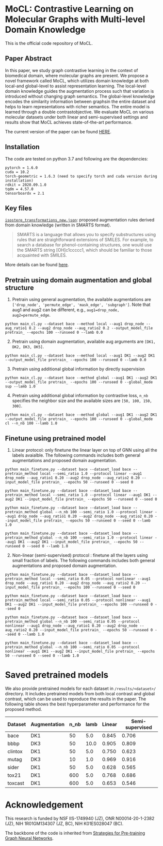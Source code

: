 # MoCL: Contrastive Learning on Molecular Graphs with Multi-level Domain Knowledge

This is the official code repository of MoCL.  

## Paper Abstract
In this paper, we study graph contrastive learning in the context of biomedical domain, where molecular graphs are present. We propose a novel framework called MoCL, which utilizes domain knowledge at both local-and global-level to assist representation learning. The local-level domain knowledge guides the augmentation process such that variation is introduced without changing graph semantics. The global-level knowledge encodes the similarity information between graphsin the entire dataset and helps to learn representations with richer semantics. The entire model is learned through a double contrastobjective. We evaluate MoCL on various molecular datasets under both linear and semi-supervised settings and results show that MoCL achieves state-of-the-art performance.

The current version of the paper can be found [HERE](https://arxiv.org/abs/2106.04509).

## Installation
The code are tested on python 3.7 and following are the dependencies:

```
pytorch = 1.6.0
cuda = 10.2
torch-geometric = 1.6.3 (need to specify torch and cuda version during installation)
rdkit = 2020.09.1.0
tqdm = 4.57.0
tensorboardx = 2.1
```

## Key files
[`isostere_transformations_new.json`](https://github.com/illidanlab/MoCL-DK/blob/master/isostere_transformations_new.json): proposed augmentation rules derived from domain knowledge (written in SMARTS format). 

> SMARTS is a language that allows you to specify substructures using rules that are straightforward extensions of SMILES. For example, to search a database for phenol-containing structures, one would use the SMARTS string [OH]c1ccccc1, which should be familiar to those acquainted with SMILES.

More details can be found [here](https://www.daylight.com/dayhtml/doc/theory/theory.smarts.html). 

## Pretrain using domain augmentation and global structure

1. Pretrain using general augmentation, the available augmentations are `['drop_node', 'permute_edge', 'mask_edge', 'subgraph']`. Note that aug1 and aug2 can be different, e.g., `aug1=drop_node, aug2=permute_edge`.

```
python main_cl.py --dataset bace --method local --aug1 drop_node --aug_ratio1 0.2 --aug2 drop_node --aug_ratio2 0.2 --output_model_file pretrain_ --epochs 100 --runseed 0 --lamb 0.0
```

2. Pretrain using domain augmentation, available aug arguments are `[DK1, DK2, DK3, DK5]`.

```
python main_cl.py --dataset bace --method local --aug1 DK1 --aug2 DK1 --output_model_file pretrain_ --epochs 100 --runseed 0 --lamb 0.0
```

3. Pretrain using additional global information by directly supervision

```
python main_cl.py --dataset bace --method global --aug1 DK1 --aug2 DK1 --output_model_file pretrain_ --epochs 100 --runseed 0 --global_mode sup --lamb 1.0
```

4. Pretrain using additional global information by contrastive loss, `n_nb` specifies the neighbor size and the available sizes are `[50, 100, 150, 300]`. 

```
python main_cl.py --dataset bace --method global --aug1 DK1 --aug2 DK1 --output_model_file pretrain_ --epochs 100 --runseed 0 --global_mode cl --n_nb 100 --lamb 1.0
```


## Finetune using pretrained model

1. Linear protocol: only finetune the linear layer on top of GNN using all the labels avaialble. The following commands includes both general augmentations and proposed domain augmentation.

```
python main_finetune.py --dataset bace --dataset_load bace --pretrain_method local --semi_ratio 1.0 --protocol linear --aug1 drop_node --aug_ratio1 0.20 --aug2 drop_node --aug_ratio2 0.20 --input_model_file pretrain_ --epochs 50 --runseed 0 --seed 0

python main_finetune.py --dataset bace --dataset_load bace --pretrain_method local --semi_ratio 1.0 --protocol linear --aug1 DK1 --aug2 DK1 --input_model_file pretrain_ --epochs 50 --runseed 0 --seed 0

python main_finetune.py --dataset bace --dataset_load bace --pretrain_method global --n_nb 100 --semi_ratio 1.0 --protocol linear --aug1 drop_node --aug_ratio1 0.20 --aug2 drop_node --aug_ratio2 0.20 --input_model_file pretrain_ --epochs 50 --runseed 0 --seed 0 --lamb 1.0

python main_finetune.py --dataset bace --dataset_load bace --pretrain_method global --n_nb 100 --semi_ratio 1.0 --protocol linear --aug1 DK1 --aug2 DK1 --input_model_file pretrain_ --epochs 50 --runseed 0 --seed 0 --lamb 1.0

```

2. Non-linear (semi-supervised) protocol : finetune all the layers using small fraction of labels. The following commands includes both general augmentations and proposed domain augmentation.

```
python main_finetune.py --dataset bace --dataset_load bace --pretrain_method local --semi_ratio 0.05 --protocol nonlinear --aug1 drop_node --aug_ratio1 0.20 --aug2 drop_node --aug_ratio2 0.20 --input_model_file pretrain_ --epochs 100 --runseed 0 --seed 0

python main_finetune.py --dataset bace --dataset_load bace --pretrain_method local --semi_ratio 0.05 --protocol nonlinear --aug1 DK1 --aug2 DK1 --input_model_file pretrain_ --epochs 100 --runseed 0 --seed 0

python main_finetune.py --dataset bace --dataset_load bace --pretrain_method global --n_nb 100 --semi_ratio 0.05 --protocol nonlinear --aug1 drop_node --aug_ratio1 0.20 --aug2 drop_node --aug_ratio2 0.20 --input_model_file pretrain_ --epochs 50 --runseed 0 --seed 0 --lamb 1.0

python main_finetune.py --dataset bace --dataset_load bace --pretrain_method global --n_nb 100 --semi_ratio 0.05 --protocol nonlinear --aug1 DK1 --aug2 DK1 --input_model_file pretrain_ --epochs 50 --runseed 0 --seed 0 --lamb 1.0

```

# Saved pretrained models
We also provide pretrained models for each dataset in `/results/<dataset>/` directory. It includes pretrained models from both local contrast and global contrast, which can be used to reproduce the results in the paper. The following table shows the best hyperparameter and performance for the proposed method.

| Dataset      | Augmentation | n_nb | lamb | Linear | Semi-supervised |
| ----------- | ----------- | ----------- | ----------- | ----------- | ----------- |
| bace		  | DK1         | 50 		  | 5.0 		| 0.845 	  | 0.706		|
| bbbp 		  | DK3         | 50 		  | 10.0 		| 0.905 	  | 0.809		|
| clintox 		  | DK1         | 50 		  | 5.0 		| 0.750 	  | 0.623		|
| mutag 		  | DK3         | 10 		  | 1.0 		| 0.969 	  | 0.916		|
| sider 		  | DK1         | 50 		  | 5.0 		| 0.628 	  | 0.565		|
| tox21 		  | DK1         | 600 		  | 5.0 		| 0.768 	  | 0.686		|
| toxcast 		  | DK1         | 600 		  | 5.0 		| 0.653 	  | 0.546		|

# Acknowledgement

This research is funded by NSF IIS-1749940 (JZ), ONR N00014-20-1-2382 (JZ), NIH 1R01GM134307 (JZ, BC), NIH K01ES028047 (BC).

The backbone of the code is inherited from [Strategies for Pre-training Graph Neural Networks](https://github.com/snap-stanford/pretrain-gnns).

